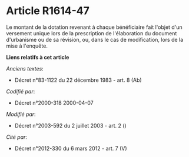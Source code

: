 # Article R1614-47

Le montant de la dotation revenant à chaque bénéficiaire fait l'objet d'un versement unique lors de la prescription de
l'élaboration du document d'urbanisme ou de sa révision, ou, dans le cas de modification, lors de la mise à l'enquête.

**Liens relatifs à cet article**

_Anciens textes_:

  - Décret n°83-1122 du 22 décembre 1983 - art. 8 (Ab)

_Codifié par_:

  - Décret n°2000-318 2000-04-07

_Modifié par_:

  - Décret n°2003-592 du 2 juillet 2003 - art. 2 ()

_Cité par_:

  - Décret n°2012-330 du 6 mars 2012 - art. 7 (V)
